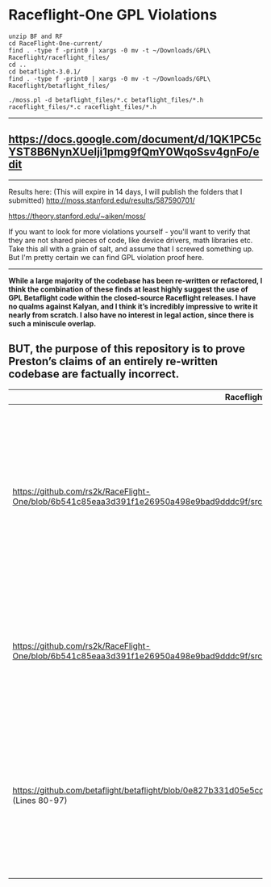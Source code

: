# Raceflight-One GPL Violations

```
unzip BF and RF
cd RaceFlight-One-current/
find . -type f -print0 | xargs -0 mv -t ~/Downloads/GPL\ Raceflight/raceflight_files/
cd ..
cd betaflight-3.0.1/
find . -type f -print0 | xargs -0 mv -t ~/Downloads/GPL\ Raceflight/betaflight_files/

./moss.pl -d betaflight_files/*.c betaflight_files/*.h raceflight_files/*.c raceflight_files/*.h
```
-------

## https://docs.google.com/document/d/1QK1PC5cYST8B6NynXUeIji1pmg9fQmY0WqoSsv4gnFo/edit

--------

Results here: (This will expire in 14 days, I will publish the folders that I submitted)
http://moss.stanford.edu/results/587590701/

https://theory.stanford.edu/~aiken/moss/

If you want to look for more violations yourself -  you'll want to verify that they are not shared pieces of code, like device drivers, math libraries etc. Take this all with a grain of salt, and assume that I screwed something up. But I'm pretty certain we can find GPL violation proof here.

---------
 
**While a large majority of the codebase has been re-written or refactored, I think the combination of these finds at least highly suggest the use of GPL Betaflight code within the closed-source Raceflight releases. I have no qualms against Kalyan, and I think it’s incredibly impressive to write it nearly from scratch. I also have no interest in legal action, since there is such a miniscule overlap.**

## BUT, the purpose of this repository is to prove Preston’s claims of an entirely re-written codebase are factually incorrect. 


| Raceflight Code | Betaflight Code | Comments |
| ------------- | ------------- | ------------ |
| https://github.com/rs2k/RaceFlight-One/blob/6b541c85eaa3d391f1e26950a498e9bad9dddc9f/src/flight_controller/src/filter.c#L504 (Lines 504-511) | https://github.com/betaflight/betaflight/blob/0e827b331d05e5cc12304f6278a3ded26c2a2f20/src/main/common/filter.c#L99 (Lines 99-106) | The comments are exactly the same. “// precompute the coefficients” and “// zero initial samples”The math is and layout is exactly the same, except with different variable names.
https://github.com/rs2k/RaceFlight-One/blob/6b541c85eaa3d391f1e26950a498e9bad9dddc9f/src/flight_controller/src/filter.c#L527 (Lines 527-533) | https://github.com/betaflight/betaflight/blob/0e827b331d05e5cc12304f6278a3ded26c2a2f20/src/main/common/filter.c#L40 (Lines 40-44) | Exact same layout and spacing of the math. The same variable names. Only difference is that the function inputs are switched.
https://github.com/betaflight/betaflight/blob/0e827b331d05e5cc12304f6278a3ded26c2a2f20/src/main/common/filter.c#L80 (Lines 80-97) | https://github.com/rs2k/RaceFlight-One/blob/6b541c85eaa3d391f1e26950a498e9bad9dddc9f/src/flight_controller/src/filter.c#L467 (Lines 467-484) | Switch statement with the same input variable. Nearly the same case names. Exactly the same variable names and math in identical order within each case.

